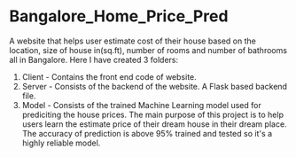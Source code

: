 # Bangalore_Home_Price_Pred
A website that helps user estimate cost of their house based on the location, size of house in(sq.ft), number of rooms and number of bathrooms all in Bangalore.
Here I have created 3 folders:
  1. Client - Contains the front end code of website.
  2. Server - Consists of the backend of the website. A Flask based backend file.
  3. Model - Consists of the trained Machine Learning model used for prediciting the house prices.
The main purpose of this project is to help users learn the estimate price of their dream house in their dream place. The accuracy of prediction is above 95% trained and tested so it's a highly reliable model. 
